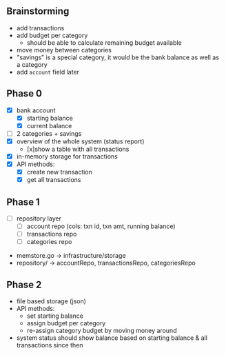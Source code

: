 ## Brainstorming
* add transactions
* add budget per category
	* should be able to calculate remaining budget available
* move money between categories
* "savings" is a special category, it would be the bank balance as well as a category
* add `account` field later

## Phase 0
- [x] bank account
    - [x] starting balance
    - [x] current balance
- [ ] 2 categories + savings
- [x] overview of the whole system (status report)
    - [x]show a table with all transactions
- [x] in-memory storage for transactions
- [x] API methods:
	- [x] create new transaction
	- [x] get all transactions

## Phase 1
- [ ] repository layer
    - [ ] account repo (cols: txn id, txn amt, running balance)
    - [ ] transactions repo
    - [ ] categories repo

* memstore.go -> infrastructure/storage
* repository/ -> accountRepo, transactionsRepo, categoriesRepo

## Phase 2
* file based storage (json)
* API methods:
	* set starting balance
	* assign budget per category
	* re-assign category budget by moving money around
* system status should show balance based on starting balance & all transactions since then